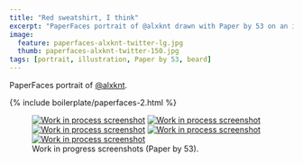 ```yaml
---
title: "Red sweatshirt, I think"
excerpt: "PaperFaces portrait of @alxknt drawn with Paper by 53 on an iPad."
image: 
  feature: paperfaces-alxknt-twitter-lg.jpg
  thumb: paperfaces-alxknt-twitter-150.jpg
tags: [portrait, illustration, Paper by 53, beard]
---
```


PaperFaces portrait of [@alxknt](http://twitter.com/alxknt).

{% include boilerplate/paperfaces-2.html %}

<figure class="third">
	<a href="{{ site.url }}/images/paperfaces-alxknt-process-1-lg.jpg"><img src="{{ site.url }}/images/paperfaces-alxknt-process-1-750.jpg" alt="Work in process screenshot"></a>
	<a href="{{ site.url }}/images/paperfaces-alxknt-process-2-lg.jpg"><img src="{{ site.url }}/images/paperfaces-alxknt-process-2-600.jpg" alt="Work in process screenshot"></a>
	<a href="{{ site.url }}/images/paperfaces-alxknt-process-3-lg.jpg"><img src="{{ site.url }}/images/paperfaces-alxknt-process-3-600.jpg" alt="Work in process screenshot"></a>
	<a href="{{ site.url }}/images/paperfaces-alxknt-process-4-lg.jpg"><img src="{{ site.url }}/images/paperfaces-alxknt-process-4-600.jpg" alt="Work in process screenshot"></a>
	<a href="{{ site.url }}/images/paperfaces-alxknt-process-5-lg.jpg"><img src="{{ site.url }}/images/paperfaces-alxknt-process-5-600.jpg" alt="Work in process screenshot"></a>
	<figcaption>Work in progress screenshots (Paper by 53).</figcaption>
</figure>
